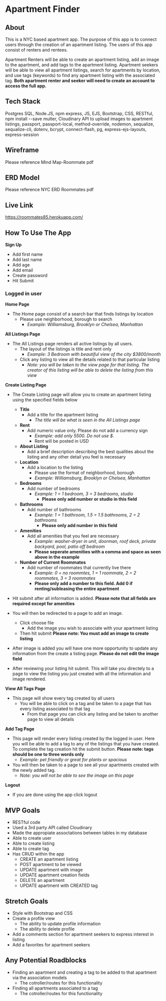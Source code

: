 # Apartment Finder

## About 

This is a NYC based apartment app. The purpose of this app is to connect users through the creation of an apartment listing. The users of this app consist of renters and rentees.  

Apartment Renters will be able to create an apartment listing, add an image to the apartment, and add tags to the apartment listing. Apartment seekers will be able to view all apartment listings, search for apartments by location, and use tags (keywords) to find any apartment listing with the associated tag. **Both apartment renter and seeker will need to create an account to access the full app.**

## Tech Stack

Postgres SQL, Node.JS, npm express, JS, EJS, Bootstrap, CSS, RESTful, npm install --save multer, Cloudinary API to upload images to apartment listings, passport, passport-local, method-override, nodemon, sequalize, sequalize-cli, dotenv, bcrypt, connect-flash, pg, express-ejs-layouts, express-session

## Wireframe

Please reference Mind Map-Roommate pdf

## ERD Model

Please reference NYC ERD Roommates pdf

## Live Link

https://roommates85.herokuapp.com/

## How To Use The App
**Sign Up**
* Add first name
* Add last name
* Add age
* Add email
* Create password
* Hit Submit

### Logged in user
**Home Page**
* The Home page consist of a search bar that finds listings by location
    * Please use neighborhood, borough to search
        * *Example: Williamsburg, Brooklyn or Chelsea, Manhattan*

**All Listings Page**
* The All Listings page renders all active listings by all users.
    * The layout of the listings is title and rent only
        * *Example: 3 Bedroom with beautiful view of the city $3800/month*
    * Click any listing to view all the details related to that particular listing
        * *Note: you will be taken to the view page for that listing. The creator of this listing will be able to delete the listing from this view*

**Create Listing Page**
* The Create Listing page will allow you to create an apartment listing using the specified fields below
    * **Title**
        * Add a title for the apartment listing
            * *The title will be what is seen in the All Listings page*
    * **Rent**
        * Add numeric value only. Please do not add a currency sign
            * *Example: add only 5500. Do not use $.*
            * Rent will be posted in USD
    * **About Listing**
        * Add a brief description describing the best qualities about the listing and any other detail you feel is necessary
    * **Location**
        * Add a location to the listing
            * Please use the format of neighborhood, borough
            * *Example: Williamsburg, Brooklyn or Chelsea, Manhattan*
    * **Bedrooms**
        * Add number of bedrooms
            * *Example: 1 = 1 bedroom, 3 = 3 bedrooms, studio*
                * **Please only add number or studio in this field**
    * **Bathrooms**
        * Add number of bathrooms
            * *Example: 1 = 1 bathroom, 1.5 = 1.5 bathrooms, 2 = 2 bathrooms*
                * **Please only add number in this field**
    * **Amenities**
        * Add all amenities that you feel are necessary
            * *Example: washer-dryer in unit, doorman, roof deck, private backyard, pool, patio off bedroom*
            * **Please seperate amenities with a comma and space as seen above in the example**
    * **Number of Current Roommates**
        * Add number of roommates that currently live there
            * *Example: 0 = no roommtes, 1 = 1 roommate, 2 = 2 roommates, 3 = 3 roommates*
            * **Please only add a number to this field. Add 0 if renting/subleasing the entire apartment**

* Hit submit after all information is added. 
**Please note that all fields are required except for amenities**

* You will then be redirected to a page to add an image. 
    * Click choose file
        * Add the image you wish to associate with your apartment listing
    * Then hit submit
**Please note: You must add an image to create listing**

* After image is added you will have one more opportunity to update any information from the create a listing page. 
**Please do not edit the image field**

* After reviewing your listing hit submit. This will take you directely to a page to view the listing you just created with all the information and image rendered.

**View All Tags Page**
* This page will show every tag created by all users
    * You will be able to click on a tag and be taken to a page that has every listing associated to that tag
        * From that page you can click any listing and be taken to another page to view all details

**Add Tag Page**
* This page will render every listing created by the logged in user. Here you will be able to add a tag to any of the listings that you have created. To complete the tag creation hit the submit button.
    **Please note: tags should be one to three words only**
    * *Example: pet friendly or great for plants or spacious*
* You will then be taken to a page to see all your apartments created with the newly added tag.
    * *Note: you will not be able to see the image on this page*

**Logout**
* If you are done using the app click logout
                   
## MVP Goals

* RESTful code
* Used a 3rd party API called Cloudinary
* Made the appropiate assoctations between tables in my database
* Able to create user
* Able to create listing
* Able to create tag
* Has CRUD within the app
    * CREATE an apartment listing
    * POST apartment to be viewed
    * UPDATE apartment with image
    * UPDATE apartment creation fields
    * DELETE an apartment
    * UPDATE apartment with CREATED tag

## Stretch Goals

* Style with Bootstrap and CSS
* Create a profile view
    * The ability to update profile information
    * The ability to delete profile
* Add a comments section for apartment seekers to express interest in listing
* Add a favorites for apartment seekers

## Any Potential Roadblocks
* Finding an apartment and creating a tag to be added to that apartment via the association models
    * The cotroller/routes for this functionality
* Finding all apartments associated to a tag
    * The cotroller/routes for this functionality
